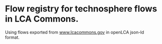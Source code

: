 # Flow registry for technosphere flows in LCA Commons.
Using flows exported from www.lcacommons.gov in openLCA json-ld format.
